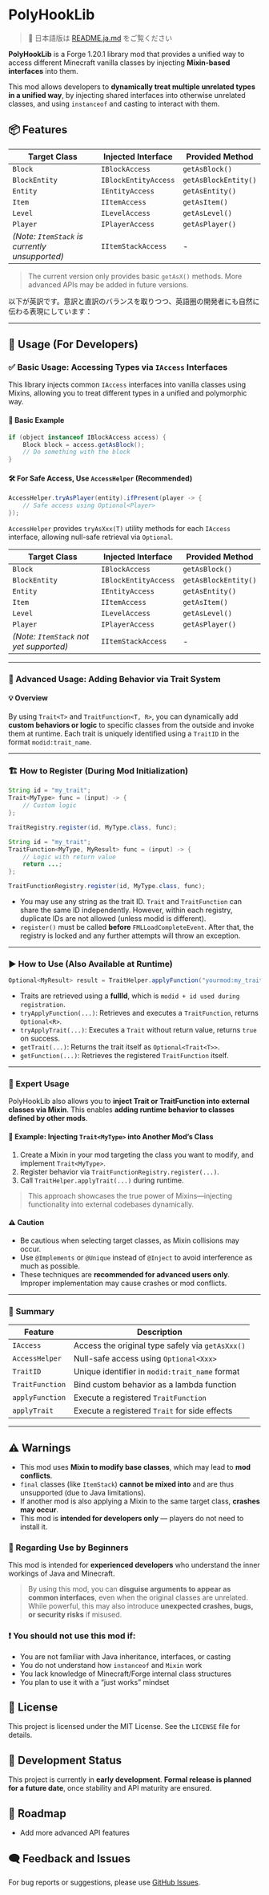 # PolyHookLib

> 🔗 日本語版は [README.ja.md](./README.ja.md) をご覧ください

**PolyHookLib** is a Forge 1.20.1 library mod that provides a unified way to access different Minecraft vanilla classes
by injecting **Mixin-based interfaces** into them.

This mod allows developers to **dynamically treat multiple unrelated types in a unified way**,
by injecting shared interfaces into otherwise unrelated classes, and using `instanceof` and casting to interact with them.


## 📦 Features

| Target Class                                   | Injected Interface   | Provided Method      |
| ---------------------------------------------- | -------------------- | -------------------- |
| `Block`                                        | `IBlockAccess`       | `getAsBlock()`       |
| `BlockEntity`                                  | `IBlockEntityAccess` | `getAsBlockEntity()` |
| `Entity`                                       | `IEntityAccess`      | `getAsEntity()`      |
| `Item`                                         | `IItemAccess`        | `getAsItem()`        |
| `Level`                                        | `ILevelAccess`       | `getAsLevel()`       |
| `Player`                                       | `IPlayerAccess`      | `getAsPlayer()`      |
| *(Note: `ItemStack` is currently unsupported)* | `IItemStackAccess`   | -                    |

> The current version only provides basic `getAsX()` methods.
> More advanced APIs may be added in future versions.

以下が英訳です。意訳と直訳のバランスを取りつつ、英語圏の開発者にも自然に伝わる表現にしています：

---

## 🔧 Usage (For Developers)

### ✅ Basic Usage: Accessing Types via `IAccess` Interfaces

This library injects common `IAccess` interfaces into vanilla classes using Mixins,
allowing you to treat different types in a unified and polymorphic way.

#### 📌 Basic Example

```java
if (object instanceof IBlockAccess access) {
    Block block = access.getAsBlock();
    // Do something with the block
}
```

#### 🛠 For Safe Access, Use `AccessHelper` (Recommended)

```java
AccessHelper.tryAsPlayer(entity).ifPresent(player -> {
    // Safe access using Optional<Player>
});
```

`AccessHelper` provides `tryAsXxx(T)` utility methods for each `IAccess` interface,
allowing null-safe retrieval via `Optional`.

| Target Class                            | Injected Interface   | Provided Method      |
| --------------------------------------- | -------------------- | -------------------- |
| `Block`                                 | `IBlockAccess`       | `getAsBlock()`       |
| `BlockEntity`                           | `IBlockEntityAccess` | `getAsBlockEntity()` |
| `Entity`                                | `IEntityAccess`      | `getAsEntity()`      |
| `Item`                                  | `IItemAccess`        | `getAsItem()`        |
| `Level`                                 | `ILevelAccess`       | `getAsLevel()`       |
| `Player`                                | `IPlayerAccess`      | `getAsPlayer()`      |
| *(Note: `ItemStack` not yet supported)* | `IItemStackAccess`   | -                    |

---

### 🧩 Advanced Usage: Adding Behavior via Trait System

#### 💡 Overview

By using `Trait<T>` and `TraitFunction<T, R>`, you can dynamically add
**custom behaviors or logic** to specific classes from the outside and invoke them at runtime.
Each trait is uniquely identified using a `TraitID` in the format `modid:trait_name`.

---

### 🏗 How to Register (During Mod Initialization)

```java
String id = "my_trait";
Trait<MyType> func = (input) -> {
    // Custom logic
};

TraitRegistry.register(id, MyType.class, func);
```

```java
String id = "my_trait";
TraitFunction<MyType, MyResult> func = (input) -> {
    // Logic with return value
    return ...;
};

TraitFunctionRegistry.register(id, MyType.class, func);
```

* You may use any string as the trait ID.
  `Trait` and `TraitFunction` can share the same ID independently.
  However, within each registry, duplicate IDs are not allowed (unless modid is different).
* `register()` must be called **before** `FMLLoadCompleteEvent`.
  After that, the registry is locked and any further attempts will throw an exception.

---

### ▶ How to Use (Also Available at Runtime)

```java
Optional<MyResult> result = TraitHelper.applyFunction("yourmod:my_trait", MyType.class, instance);
```

* Traits are retrieved using a **fullId**, which is `modid + id used during registration`.
* `tryApplyFunction(...)`: Retrieves and executes a `TraitFunction`, returns `Optional<R>`.
* `tryApplyTrait(...)`: Executes a `Trait` without return value, returns `true` on success.
* `getTrait(...)`: Returns the trait itself as `Optional<Trait<T>>`.
* `getFunction(...)`: Retrieves the registered `TraitFunction` itself.

---

### 🚀 Expert Usage

PolyHookLib also allows you to **inject Trait or TraitFunction into external classes via Mixin**.
This enables **adding runtime behavior to classes defined by other mods**.

#### 🧪 Example: Injecting `Trait<MyType>` into Another Mod’s Class

1. Create a Mixin in your mod targeting the class you want to modify, and implement `Trait<MyType>`.
2. Register behavior via `TraitFunctionRegistry.register(...)`.
3. Call `TraitHelper.applyTrait(...)` during runtime.

> This approach showcases the true power of Mixins—injecting functionality into external codebases dynamically.

#### ⚠ Caution

* Be cautious when selecting target classes, as Mixin collisions may occur.
* Use `@Implements` or `@Unique` instead of `@Inject` to avoid interference as much as possible.
* These techniques are **recommended for advanced users only**.
  Improper implementation may cause crashes or mod conflicts.

---

### 🧾 Summary

| Feature         | Description                                      |
| --------------- | ------------------------------------------------ |
| `IAccess`       | Access the original type safely via `getAsXxx()` |
| `AccessHelper`  | Null-safe access using `Optional<Xxx>`           |
| `TraitID`       | Unique identifier in `modid:trait_name` format   |
| `TraitFunction` | Bind custom behavior as a lambda function        |
| `applyFunction` | Execute a registered `TraitFunction`             |
| `applyTrait`    | Execute a registered `Trait` for side effects    |

---


## ⚠ Warnings

* This mod uses **Mixin to modify base classes**, which may lead to **mod conflicts**.
* `final` classes (like `ItemStack`) **cannot be mixed into** and are thus unsupported (due to Java limitations).
* If another mod is also applying a Mixin to the same target class, **crashes may occur**.
* This mod is **intended for developers only** — players do not need to install it.

### 🚨 Regarding Use by Beginners

This mod is intended for **experienced developers** who understand the inner workings of Java and Minecraft.

> By using this mod, you can **disguise arguments to appear as common interfaces**,
> even when the original classes are unrelated.
> While powerful, this may also introduce **unexpected crashes, bugs, or security risks** if misused.

### ❗ You should **not use this mod** if:

* You are not familiar with Java inheritance, interfaces, or casting
* You do not understand how `instanceof` and `Mixin` work
* You lack knowledge of Minecraft/Forge internal class structures
* You plan to use it with a “just works” mindset

## 📝 License

This project is licensed under the MIT License. See the `LICENSE` file for details.

## 🚧 Development Status

This project is currently in **early development**.
**Formal release is planned for a future date**, once stability and API maturity are ensured.

## 🚧 Roadmap

* Add more advanced API features

## 🗨 Feedback and Issues

For bug reports or suggestions, please use [GitHub Issues](https://github.com/yua134/polyhooklib/issues).
